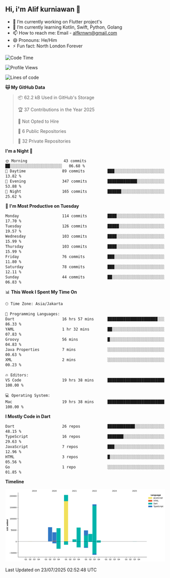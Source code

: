 ## Hi, i'm Alif kurniawan 👋

- 🔭 I’m currently working on Flutter project's
- 🌱 I’m currently learning Kotlin, Swift, Python, Golang
- 📫 How to reach me: Email - alfkrnwn@gmail.com
- 😄 Pronouns: He/Him
- ⚡ Fun fact: North London Forever

<!--START_SECTION:waka-->
![Code Time](http://img.shields.io/badge/Code%20Time-147%20hrs-blue)

![Profile Views](http://img.shields.io/badge/Profile%20Views-17-blue)

![Lines of code](https://img.shields.io/badge/From%20Hello%20World%20I%27ve%20Written-683.6%20thousand%20lines%20of%20code-blue)

**🐱 My GitHub Data** 

> 📦 62.2 kB Used in GitHub's Storage 
 > 
> 🏆 37 Contributions in the Year 2025
 > 
> 🚫 Not Opted to Hire
 > 
> 📜 6 Public Repositories 
 > 
> 🔑 32 Private Repositories 
 > 
**I'm a Night 🦉** 

```text
🌞 Morning                43 commits          ██░░░░░░░░░░░░░░░░░░░░░░░   06.68 % 
🌆 Daytime                89 commits          ███░░░░░░░░░░░░░░░░░░░░░░   13.82 % 
🌃 Evening                347 commits         █████████████░░░░░░░░░░░░   53.88 % 
🌙 Night                  165 commits         ██████░░░░░░░░░░░░░░░░░░░   25.62 % 
```
📅 **I'm Most Productive on Tuesday** 

```text
Monday                   114 commits         ████░░░░░░░░░░░░░░░░░░░░░   17.70 % 
Tuesday                  126 commits         █████░░░░░░░░░░░░░░░░░░░░   19.57 % 
Wednesday                103 commits         ████░░░░░░░░░░░░░░░░░░░░░   15.99 % 
Thursday                 103 commits         ████░░░░░░░░░░░░░░░░░░░░░   15.99 % 
Friday                   76 commits          ███░░░░░░░░░░░░░░░░░░░░░░   11.80 % 
Saturday                 78 commits          ███░░░░░░░░░░░░░░░░░░░░░░   12.11 % 
Sunday                   44 commits          ██░░░░░░░░░░░░░░░░░░░░░░░   06.83 % 
```


📊 **This Week I Spent My Time On** 

```text
🕑︎ Time Zone: Asia/Jakarta

💬 Programming Languages: 
Dart                     16 hrs 57 mins      ██████████████████████░░░   86.33 % 
YAML                     1 hr 32 mins        ██░░░░░░░░░░░░░░░░░░░░░░░   07.83 % 
Groovy                   56 mins             █░░░░░░░░░░░░░░░░░░░░░░░░   04.83 % 
Java Properties          7 mins              ░░░░░░░░░░░░░░░░░░░░░░░░░   00.63 % 
XML                      2 mins              ░░░░░░░░░░░░░░░░░░░░░░░░░   00.23 % 

🔥 Editors: 
VS Code                  19 hrs 38 mins      █████████████████████████   100.00 % 

💻 Operating System: 
Mac                      19 hrs 38 mins      █████████████████████████   100.00 % 
```

**I Mostly Code in Dart** 

```text
Dart                     26 repos            ████████████░░░░░░░░░░░░░   48.15 % 
TypeScript               16 repos            ███████░░░░░░░░░░░░░░░░░░   29.63 % 
JavaScript               7 repos             ███░░░░░░░░░░░░░░░░░░░░░░   12.96 % 
HTML                     3 repos             █░░░░░░░░░░░░░░░░░░░░░░░░   05.56 % 
Go                       1 repo              ░░░░░░░░░░░░░░░░░░░░░░░░░   01.85 % 
```



**Timeline**

![Lines of Code chart](https://raw.githubusercontent.com/awanderer11/awanderer11/main/assets/bar_graph.png)


 Last Updated on 23/07/2025 02:52:48 UTC
<!--END_SECTION:waka-->
